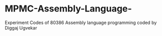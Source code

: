# MPMC-Assembly-Language-
Experiment Codes of 80386 Assembly language programming 
coded by Diggaj Ugvekar
